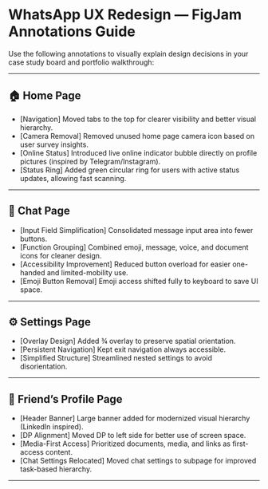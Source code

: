 # WhatsApp UX Redesign — FigJam Annotations Guide

Use the following annotations to visually explain design decisions in your case study board and portfolio walkthrough:

---

## 🏠 Home Page

- [Navigation] Moved tabs to the top for clearer visibility and better visual hierarchy.
- [Camera Removal] Removed unused home page camera icon based on user survey insights.
- [Online Status] Introduced live online indicator bubble directly on profile pictures (inspired by Telegram/Instagram).
- [Status Ring] Added green circular ring for users with active status updates, allowing fast scanning.

---

## 💬 Chat Page

- [Input Field Simplification] Consolidated message input area into fewer buttons.
- [Function Grouping] Combined emoji, message, voice, and document icons for cleaner design.
- [Accessibility Improvement] Reduced button overload for easier one-handed and limited-mobility use.
- [Emoji Button Removal] Emoji access shifted fully to keyboard to save UI space.

---

## ⚙️ Settings Page

- [Overlay Design] Added ¾ overlay to preserve spatial orientation.
- [Persistent Navigation] Kept exit navigation always accessible.
- [Simplified Structure] Streamlined nested settings to avoid disorientation.

---

## 👤 Friend’s Profile Page

- [Header Banner] Large banner added for modernized visual hierarchy (LinkedIn inspired).
- [DP Alignment] Moved DP to left side for better use of screen space.
- [Media-First Access] Prioritized documents, media, and links as first-access content.
- [Chat Settings Relocated] Moved chat settings to subpage for improved task-based hierarchy.

---
